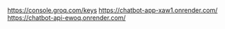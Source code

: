 https://console.groq.com/keys
https://chatbot-app-xaw1.onrender.com/
https://chatbot-api-ewoq.onrender.com/
